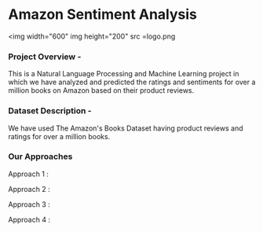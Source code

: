 # Amazon Sentiment Analysis

<img width="600" img height="200" src =logo.png </img>


### Project Overview - 
This is a Natural Language Processing and Machine Learning project in which we have analyzed and predicted the ratings and sentiments for over a million books on Amazon based on their product reviews. 

### Dataset Description - 
We have used The Amazon's Books Dataset having product reviews and ratings for over a million books. 

### Our Approaches  

Approach 1 :

Approach 2 :

Approach 3 : 

Approach 4 : 



